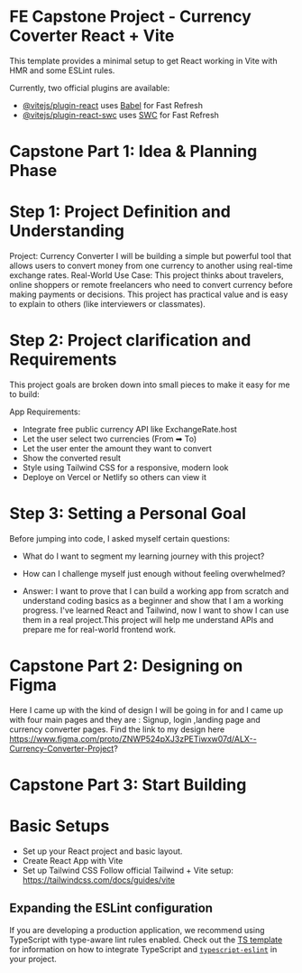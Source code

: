 # FE Capstone Project - Currency Coverter React + Vite

This template provides a minimal setup to get React working in Vite with HMR and some ESLint rules.

Currently, two official plugins are available:

- [@vitejs/plugin-react](https://github.com/vitejs/vite-plugin-react/blob/main/packages/plugin-react) uses [Babel](https://babeljs.io/) for Fast Refresh
- [@vitejs/plugin-react-swc](https://github.com/vitejs/vite-plugin-react/blob/main/packages/plugin-react-swc) uses [SWC](https://swc.rs/) for Fast Refresh

# Capstone Part 1: Idea & Planning Phase

# Step 1: Project Definition and Understanding
Project: Currency Converter
I will be building a simple but powerful tool that allows users to convert money from one currency to another using real-time exchange rates.
Real-World Use Case:
This project thinks about travelers, online shoppers or remote freelancers who need to convert currency before making payments or decisions. This project has practical value and is easy to explain to others (like interviewers or classmates).

# Step 2: Project clarification and  Requirements
This project goals are broken down into small pieces to make it easy for me to build:

App Requirements:

- Integrate free public currency API like ExchangeRate.host
- Let the user select two currencies (From ➡ To)
- Let the user enter the amount they want to convert
- Show the converted result
- Style using Tailwind CSS for a responsive, modern look
- Deploye on Vercel or Netlify so others can view it


# Step 3: Setting a Personal Goal
Before jumping into code, I asked myself certain questions:
- What do I want to segment my learning journey with this project?
- How can I challenge myself just enough without feeling overwhelmed?

- Answer:
I want to prove that I can build a working app from scratch and understand coding basics as a beginner and show that I am a working progress. I've learned React and Tailwind, now I want to show I can use them in a real project.This project will help me understand APIs and prepare me for real-world frontend work.

# Capstone Part 2: Designing on Figma
Here I came up with the kind of design I will be going in for and I came up with four main pages and they are : Signup, login ,landing page and currency converter pages.
Find the link to my design here https://www.figma.com/proto/ZNWP524pXJ3zPETiwxw07d/ALX--Currency-Converter-Project?

# Capstone Part 3: Start Building
# Basic Setups 
- Set up your React project and basic layout.
- Create React App with Vite
- Set up Tailwind CSS
   Follow official Tailwind + Vite setup: https://tailwindcss.com/docs/guides/vite


## Expanding the ESLint configuration

If you are developing a production application, we recommend using TypeScript with type-aware lint rules enabled. Check out the [TS template](https://github.com/vitejs/vite/tree/main/packages/create-vite/template-react-ts) for information on how to integrate TypeScript and [`typescript-eslint`](https://typescript-eslint.io) in your project.

